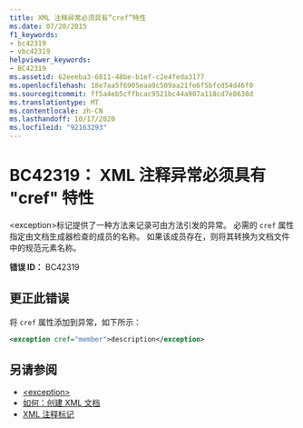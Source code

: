 ```yaml
---
title: XML 注释异常必须具有“cref”特性
ms.date: 07/20/2015
f1_keywords:
- bc42319
- vbc42319
helpviewer_keywords:
- BC42319
ms.assetid: 62eeeba3-6811-48be-b1ef-c2e4feda3177
ms.openlocfilehash: 18e7aa5f6905eaa9c509aa21fe6f5bfcd54d46f0
ms.sourcegitcommit: ff5a4eb5cffbcac9521bc44a907a118cd7e8638d
ms.translationtype: MT
ms.contentlocale: zh-CN
ms.lasthandoff: 10/17/2020
ms.locfileid: "92163293"
---
```

# <a name="bc42319-xml-comment-exception-must-have-a-cref-attribute"></a>BC42319： XML 注释异常必须具有 "cref" 特性

\<exception>标记提供了一种方法来记录可由方法引发的异常。 必需的 `cref` 属性指定由文档生成器检查的成员的名称。 如果该成员存在，则将其转换为文档文件中的规范元素名称。

**错误 ID：** BC42319

## <a name="to-correct-this-error"></a>更正此错误

将 `cref` 属性添加到异常，如下所示：

```xml
<exception cref="member">description</exception>
```

## <a name="see-also"></a>另请参阅

- [\<exception>](../xmldoc/exception.md)
- [如何：创建 XML 文档](../../programming-guide/program-structure/how-to-create-xml-documentation.md)
- [XML 注释标记](../xmldoc/index.md)
